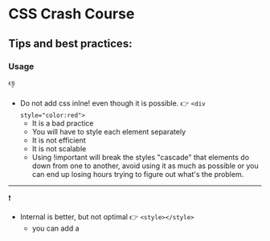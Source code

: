 # CSS Crash Course 

## Tips and best practices:

### Usage

:-1:

* Do not add css inlne! even though it is possible. :point_right: ```<div style="color:red">```
    * It is a bad practice 
    * You will have to style each element separately
    * It is not efficient
    * It is not scalable
    * Using !important will break the styles "cascade" that elements do down from one to another, avoid using it as much as possible or you can end up losing hours trying to   figure out what's the problem.


**************************

:exclamation:

* Internal is better, but not optimal :point_right: ```<style></style>```
    * you can add a <style> tag to the HTML where the elements will be styled, but it can only be used in one file
    * which will make the the file larger

**************************

:thumbsup:

* External is the Best :point_right: ``` <link href="style.css"> ```
    * Keeps the styles separate from HTML
    * Improve readability and reusability
    * Using ID instead of classes where it makes sense, it's a faster way for the browser to access DOM elements
    * Use the browser inspector to "debug" your CSS, is easier to understand the hierarchy and identify what could be impacting
    * Use preprocessors to help optimize your CSS, carefull with spacing between selectors and between properties
    * Partition your CSS to make it more manageable and better readable. Each CSS file could be broken into logical components like header.css, footer.css, etc
    * Use good description for your selectors, make clear what your components are on the page. e.g: "header-left," "content-title," or "content-date"
    * Make some small comments in your CSS to understand how each style is related to another and what color scheme applies to which components
    * In case it's necessary to change something on a bigger project or that comes from a framework, create an .css file that explicitly overrides the element, add some comments to for better readability. 


#### Don't forget that CSS is read from top to bottom, so the order metters, e.g. 

In this example the last line will override all the other border attributes:
```
p {
    border-top: 5px solid blue;
    border-right: 2px dotted green;
    border-bottom: 5px dashed red;
    border-left: 2px dotted green;
    border: 3px solid green;
}
```

#### There are several ways for setting properties: 
```
p {
    padding-top: 10px;
    padding-right: 20px;
    padding-bottom: 10px;
    padding-left: 20px;

        /* OR defining the values started by the top and following clockwise */
    padding: 10px 20px 10px 20px;

       /* OR defininig the top and bottom as 10px and the left and right as 20px*/
    padding: 10px 20px;

       /* OR when the element has the same padding all around*/
    padding: 20px;
}
```

#### The box model properties:
* padding: used to generate space around an element's content, inside of any defined borders.  
* border: allow you to specify the style, width, and color of an element's border.  
* margin: used to create space around elements, outside of any defined borders.  
* content: the element itself.

![](./readme/img/element_attributes_1.png)


**************************

### Selector diagram:

![](./readme/img/css_selector_diag.png)

**************************

### Colors and Fonts:

#### how you can define the color of your HTML elements:

* HTML color names: e.g. red, blue, yellow, etc.
* Hexadecimal: ```#FF652F```
    * when code has the same number repeated 6 times ->  #333 is the same as #333333
* rgb/rgba
    * red, green, blue -> ```rgb(255, 202, 47)``` 
    * red, green, blue, alpha(defines the transparency of the image) -> ```rgba(255, 101, 47, 1)```
    * A good resource to pick the right [color](https://htmlcolorcodes.com/)
    * A good resource to pick some beautiful [color combinations](https://www.canva.com/learn/100-color-combinations/)

#### Web Safe Fonts:  
* works in all browsers, eg:. Arial, Helvetica, Times Nem Roman, Verdana  
* ```font-family: Arial, Helvetica, sans-serif``` -> to ensure a fallback of the fonts, in case one of them is not available.

**************************

### Units and measurement:  
* Absolute units : physical units of lenght eg:. ```px```; Absolute length units approximate the actual measurement on a screen  
* Relative units, are relative to another length value eg:. ```em``` is based on the size of an element's font -> if the font size is 16px then 1em would equal 16px. 0.5em would equal to 8px.

#### Absolute Lengths:  
Unit| Description
-------------------|------------------------------------------------
cm  |centimeters
mm  |millimeters
in  |inches (1in = 96px = 2.54cm)
px *|pixels (1px = 1/96th of 1in)
pt  |points (1pt = 1/72 of 1in)
pc  |picas (1pc = 12 pt)

#### Relative Lengths:  
Unit| Description
-------------------|-------------------------------------------------------------------------
em  |Relative to the font-size of the element (2em means 2 times the size of the current font)	
ex  |Relative to the x-height of the current font (rarely used)	
ch  |Relative to the width of the "0" (zero)	
rem |Relative to font-size of the root element	
vw  |Relative to 1% of the width of the viewport*	
vh  |Relative to 1% of the height of the viewport*	
vmin|Relative to 1% of viewport's* smaller dimension	
vmax|Relative to 1% of viewport's* larger dimension	
%	|Relative to the parent element


### identifiyng the element on it's respective CSS file:

* id : starts with ```#``` ->  indicates that that element is being used only one time (it is unique at your page)
```
    #mainHeader {
        ....
    }
```

* class: starts with ```.``` ->  indicates that that element is being used multiple times in different places at your page.
```
    .container {
        ....
    }
```



# Ensuring responsiveness
* Viewport
A meta viewport tag gives the browser instructions on how to control the page's dimensions and scaling.
